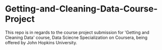 # Getting-and-Cleaning-Data-Course-Project
This repo is in regards to the course project submission for 'Getting and Cleaning Data' course, Data Sciecne Specialization on Coursera, being offered by John Hopkins University.
